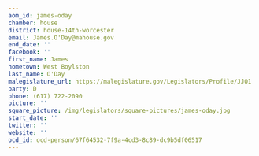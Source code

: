 ```yaml
---
aom_id: james-oday
chamber: house
district: house-14th-worcester
email: James.O'Day@mahouse.gov
end_date: ''
facebook: ''
first_name: James
hometown: West Boylston
last_name: O'Day
malegislature_url: https://malegislature.gov/Legislators/Profile/JJO1
party: D
phone: (617) 722-2090
picture: ''
square_picture: /img/legislators/square-pictures/james-oday.jpg
start_date: ''
twitter: ''
website: ''
ocd_id: ocd-person/67f64532-7f9a-4cd3-8c89-dc9b5df06517
---
```

